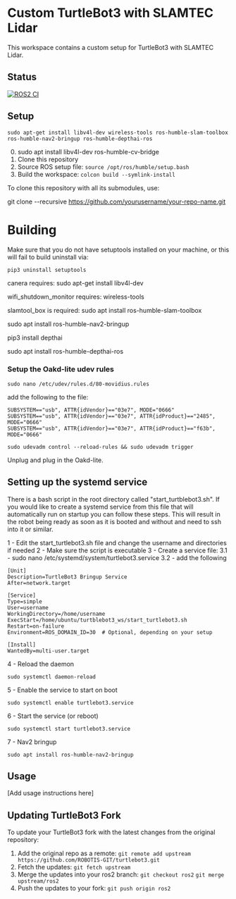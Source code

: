 # Custom TurtleBot3 with SLAMTEC Lidar

This workspace contains a custom setup for TurtleBot3 with SLAMTEC Lidar.

## Status
[![ROS2 CI](https://github.com/DingoOz/turtlebot3_ws/actions/workflows/ros2-ci.yml/badge.svg)](https://github.com/DingoOz/turtlebot3_ws/actions/workflows/ros2-ci.yml)

## Setup

```
sudo apt-get install libv4l-dev wireless-tools ros-humble-slam-toolbox ros-humble-nav2-bringup ros-humble-depthai-ros

```

0. sudo apt install libv4l-dev ros-humble-cv-bridge
1. Clone this repository
2. Source ROS setup file: `source /opt/ros/humble/setup.bash`
3. Build the workspace: `colcon build --symlink-install`


To clone this repository with all its submodules, use:

git clone --recursive https://github.com/yourusername/your-repo-name.git

# Building

Make sure that you do not have setuptools installed on your machine, or this will fail to build
uninstall via:
```
pip3 uninstall setuptools
```

canera requires: sudo apt-get install libv4l-dev

wifi_shutdown_monitor requires: wireless-tools

slamtool_box is required: sudo apt install ros-humble-slam-toolbox

sudo apt install ros-humble-nav2-bringup

pip3 install depthai

sudo apt install ros-humble-depthai-ros


### Setup the Oakd-lite udev rules
```
sudo nano /etc/udev/rules.d/80-movidius.rules
```

add the following to the file:
```
SUBSYSTEM=="usb", ATTR{idVendor}=="03e7", MODE="0666"
SUBSYSTEM=="usb", ATTR{idVendor}=="03e7", ATTR{idProduct}=="2485", MODE="0666"
SUBSYSTEM=="usb", ATTR{idVendor}=="03e7", ATTR{idProduct}=="f63b", MODE="0666"
```

```
sudo udevadm control --reload-rules && sudo udevadm trigger
```

Unplug and plug in the Oakd-lite.





## Setting up the systemd service
There is a bash script in the root directory called "start_turtblebot3.sh". If you would like to
create a systemd service from this file that will automatically run on startup you can follow these
steps. This will result in the robot being ready as soon as it is booted and without and need to ssh
into it or similar.

1 - Edit the start_turtlebot3.sh file and change the username and directories if needed
2 - Make sure the script is executable
3 - Create a service file:
	3.1 - sudo nano /etc/systemd/system/turtlebot3.service
	3.2 - add the following

```
[Unit]
Description=TurtleBot3 Bringup Service
After=network.target

[Service]
Type=simple
User=username
WorkingDirectory=/home/username
ExecStart=/home/ubuntu/turtblebot3_ws/start_turtlebot3.sh
Restart=on-failure
Environment=ROS_DOMAIN_ID=30  # Optional, depending on your setup

[Install]
WantedBy=multi-user.target
```

4 - Reload the daemon
```
sudo systemctl daemon-reload
```

5 - Enable the service to start on boot
```
sudo systemctl enable turtlebot3.service
```

6 - Start the service (or reboot)
```
sudo systemctl start turtlebot3.service
```

7 - Nav2 bringup

```
sudo apt install ros-humble-nav2-bringup
```

## Usage
[Add usage instructions here]

## Updating TurtleBot3 Fork
To update your TurtleBot3 fork with the latest changes from the original repository:

1. Add the original repo as a remote:
   `git remote add upstream https://github.com/ROBOTIS-GIT/turtlebot3.git`
2. Fetch the updates:
   `git fetch upstream`
3. Merge the updates into your ros2 branch:
   `git checkout ros2`
   `git merge upstream/ros2`
4. Push the updates to your fork:
   `git push origin ros2`
